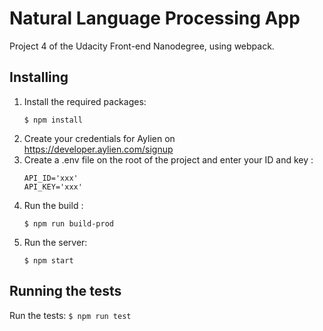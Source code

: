 # Natural Language Processing App

Project 4 of the Udacity Front-end Nanodegree, using webpack.

## Installing

1. Install the required packages: 
    ```
    $ npm install
    ```
2. Create your credentials for Aylien on https://developer.aylien.com/signup 
3. Create a .env file on the root of the project and enter your ID and key :
    ```
    API_ID='xxx'
    API_KEY='xxx'
    ```
4. Run the build : 
    ```
    $ npm run build-prod
    ```
5. Run the server:
    ```
    $ npm start
    ```

## Running the tests

Run the tests: 
    ```
    $ npm run test
    ```


